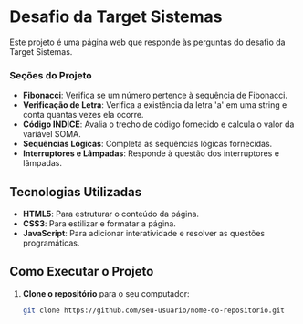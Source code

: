 # Desafio da Target Sistemas

Este projeto é uma página web que responde às perguntas do desafio da Target Sistemas.

### Seções do Projeto

- **Fibonacci**: Verifica se um número pertence à sequência de Fibonacci.
- **Verificação de Letra**: Verifica a existência da letra 'a' em uma string e conta quantas vezes ela ocorre.
- **Código INDICE**: Avalia o trecho de código fornecido e calcula o valor da variável SOMA.
- **Sequências Lógicas**: Completa as sequências lógicas fornecidas.
- **Interruptores e Lâmpadas**: Responde à questão dos interruptores e lâmpadas.

## Tecnologias Utilizadas

- **HTML5**: Para estruturar o conteúdo da página.
- **CSS3**: Para estilizar e formatar a página.
- **JavaScript**: Para adicionar interatividade e resolver as questões programáticas.

## Como Executar o Projeto

1. **Clone o repositório** para o seu computador:
   ```bash
   git clone https://github.com/seu-usuario/nome-do-repositorio.git
